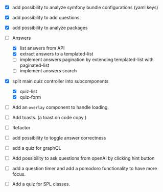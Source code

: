 - [x] add possibility to analyze symfony bundle configurations (yaml keys)
- [x] add possibility to add questions
- [x] add possibility to analyze packages
- [ ] Answers
  - [x] list answers from API
  - [x] extract answers to a templated-list
  - [ ] implement answers pagination by extending templated-list with paginated-list
  - [ ] implement answers search
- [x] split main quiz controller into subcomponents
  - [x] quiz-list
  - [x] quiz-form
- [ ] Add an `overlay` component to handle loading.
- [ ] Add toasts. (a toast on code copy )
- [ ] Refactor 

- [ ] add possibility to toggle answer correctness

- [ ] add a quiz for graphQL
- [ ] Add possibility to ask questions from openAI by clicking hint button
- [ ] add a question timer and add a pomodoro functionality to have more focus.
- [ ] Add a quiz for SPL classes.

